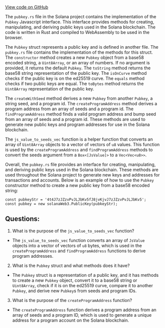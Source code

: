 
[View code on GitHub](https://github.com/solana-labs/solana/blob/master/sdk/program/src/wasm/pubkey.rs)

The `pubkey.rs` file in the Solana project contains the implementation of the `Pubkey` Javascript interface. This interface provides methods for creating, manipulating, and deriving public keys used in the Solana blockchain. The code is written in Rust and compiled to WebAssembly to be used in the browser.

The `Pubkey` struct represents a public key and is defined in another file. The `pubkey.rs` file contains the implementation of the methods for this struct. The `constructor` method creates a new `Pubkey` object from a base58 encoded string, a `Uint8Array`, or an array of numbers. If no argument is provided, it returns the default `Pubkey`. The `toString` method returns the base58 string representation of the public key. The `isOnCurve` method checks if the public key is on the ed25519 curve. The `equals` method checks if two public keys are equal. The `toBytes` method returns the `Uint8Array` representation of the public key.

The `createWithSeed` method derives a new `Pubkey` from another `Pubkey`, a string seed, and a program id. The `createProgramAddress` method derives a program address from an array of seeds and a program id. The `findProgramAddress` method finds a valid program address and bump seed from an array of seeds and a program id. These methods are used to generate new public keys and program addresses for use in the Solana blockchain.

The `js_value_to_seeds_vec` function is a helper function that converts an array of `Uint8Array` objects to a vector of vectors of `u8` values. This function is used by the `createProgramAddress` and `findProgramAddress` methods to convert the seeds argument from a `Box<[JsValue]>` to a `Vec<Vec<u8>>`.

Overall, the `pubkey.rs` file provides an interface for creating, manipulating, and deriving public keys used in the Solana blockchain. These methods are used throughout the Solana project to generate new keys and addresses for transactions and accounts. Below is an example of how to use the `Pubkey` constructor method to create a new public key from a base58 encoded string:

```
const pubkeyStr = '4t4J7zJZzvPvJLJbKv5fJ8jvKjvJ7zJZzvPvJLJbKv5';
const pubkey = new solanaWeb3.PublicKey(pubkeyStr);
```
## Questions: 
 1. What is the purpose of the `js_value_to_seeds_vec` function?
- The `js_value_to_seeds_vec` function converts an array of `JsValue` objects into a vector of vectors of `u8` bytes, which is used in the `createProgramAddress` and `findProgramAddress` functions to derive program addresses.

2. What is the `Pubkey` struct and what methods does it have?
- The `Pubkey` struct is a representation of a public key, and it has methods to create a new `Pubkey` object, convert it to a base58 string or `Uint8Array`, check if it is on the ed25519 curve, compare it to another `Pubkey`, and derive new `Pubkey`s from seeds and program IDs.

3. What is the purpose of the `createProgramAddress` function?
- The `createProgramAddress` function derives a program address from an array of seeds and a program ID, which is used to generate a unique address for a program account on the Solana blockchain.